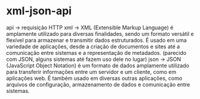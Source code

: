 # xml-json-api
api -> requisição HTTP
xml -> XML (Extensible Markup Language) é amplamente utilizado para diversas finalidades, sendo um formato versátil e flexível para armazenar e transmitir dados estruturados. É usado em uma variedade de aplicações, desde a criação de documentos e sites até a comunicação entre sistemas e a representação de metadados. (parecido com JSON, alguns sistemas até fazem uso dele no lugar)
json -> JSON (JavaScript Object Notation) é um formato de dados amplamente utilizado para transferir informações entre um servidor e um cliente, como em aplicações web. É também usado em diversas outras aplicações, como arquivos de configuração, armazenamento de dados e comunicação entre sistemas. 
